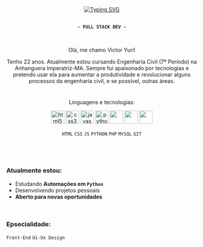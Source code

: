 <div align="center" text-align="center">
  <a href="https://git.io/typing-svg"><img src="https://readme-typing-svg.demolab.com?font=Libre+Barcode+128+Text&size=100&pause=500&color=FFFFFF&center=true&vCenter=true&width=435&height=150&lines=waves;%E0%BC%84" alt="Typing SVG" /></a>
  </a>
  <br><br>
  
  **`- FULL STACK DEV -`**
</div>

<br>

<p align="center"> Olá, me chamo Victor Yuri!
  
<p align="center">Tenho 22 anos. Atualmente estou cursando Engenharia Civil (7º Período) na Anhanguera Imperatriz-MA. Sempre fui apaixonado por tecnologias e pretendo usar ela para aumentar a produtividade e revolucionar alguns processos da engenharia civil, e se possível, outras áreas.


#

<p align="center">Linguagens e tecnologias:

<div align="center">
  <img src="https://cdn.jsdelivr.net/gh/devicons/devicon/icons/html5/html5-original.svg" height="35" alt="html5 logo"  />
  <img src="https://cdn.jsdelivr.net/gh/devicons/devicon/icons/css3/css3-original.svg" height="35" alt="css3 logo"  />
  <img src="https://cdn.jsdelivr.net/gh/devicons/devicon/icons/javascript/javascript-plain.svg" height="35" alt="javascript logo"  />     
  <img src="https://cdn.jsdelivr.net/gh/devicons/devicon@latest/icons/python/python-plain.svg" height="35" alt="python logo" />
  <img src="https://cdn.jsdelivr.net/gh/devicons/devicon@latest/icons/php/php-original.svg"  height="35"/> 
  <img src="https://cdn.jsdelivr.net/gh/devicons/devicon@latest/icons/mysql/mysql-original.svg" height="35" />  
  <img src="https://cdn.jsdelivr.net/gh/devicons/devicon@latest/icons/git/git-original.svg" height="35"/>  
</div>

<div align="center"> 
  
`HTML` `CSS` `JS` `PYTHON` `PHP` `MYSQL` `GIT`

</div>

#

<br>

<h3 align="left">Atualmente estou: </h3> 

- Estudando **Automações em `Python`**
- Desenvolvendo projetos pessoais
- **Aberto para novas oportunidades**

<br>

### Epsecialidade: 
`Front-End` `Ui-Ux Design`
